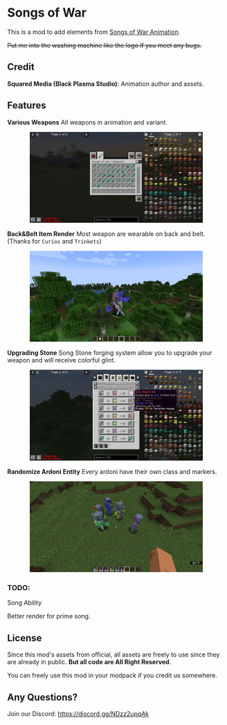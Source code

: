 # Songs of War

This is a mod to add elements from [Songs of War Animation](https://youtu.be/Uc7YMW3AKpg?t=1152).

~~Put me into the washing machine like the logo if you meet any bugs.~~

## Credit

**Squared Media (Black Plasma Studio)**: Animation author and assets.

## Features

**Various Weapons** All weapons in animation and variant.

<div align=center><img src="/img/1.webp" style="width:400px;text-align:center;" alt=""></img></div>

**Back&Belt Item Render** Most weapon are wearable on back and belt. (Thanks for `Curios` and `Trinkets`)

<div align=center><img src="/img/2.webp" style="width:400px;text-align:center;" alt=""></img></div>

**Upgrading Stone** Song Stone forging system allow you to upgrade your weapon and will receive colorful glint.

<div align=center><img src="/img/3.webp" style="width:400px;text-align:center;" alt=""></img></div>

**Randomize Ardoni Entity** Every ardoni have their own class and markers.

<div align=center><img src="/img/4.webp" style="width:400px;text-align:center;" alt=""></img></div>

### TODO:

Song Ability

Better render for prime song.

## License

Since this mod's assets from official, all assets are freely to use since they are already in public. **But all code are All Right Reserved**.

You can freely use this mod in your modpack if you credit us somewhere.

## Any Questions?

Join our Discord: https://discord.gg/NDzz2upqAk